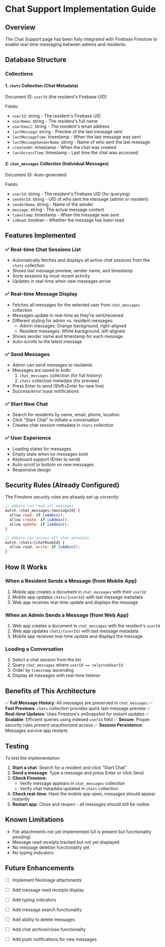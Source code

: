 # Chat Support Implementation Guide

## Overview
The Chat Support page has been fully integrated with Firebase Firestore to enable real-time messaging between admins and residents.

## Database Structure

### Collections

#### 1. `chats` Collection (Chat Metadata)
Document ID: `userId` (the resident's Firebase UID)

Fields:
- `userId`: string - The resident's Firebase UID
- `userName`: string - The resident's full name
- `userEmail`: string - The resident's email address
- `lastMessage`: string - Preview of the last message sent
- `lastMessageTime`: timestamp - When the last message was sent
- `lastMessageSenderName`: string - Name of who sent the last message
- `createdAt`: timestamp - When the chat was created
- `lastAccessTime`: timestamp - Last time the chat was accessed

#### 2. `chat_messages` Collection (Individual Messages)
Document ID: Auto-generated

Fields:
- `userId`: string - The resident's Firebase UID (for querying)
- `senderId`: string - UID of who sent the message (admin or resident)
- `senderName`: string - Name of the sender
- `message`: string - The actual message content
- `timestamp`: timestamp - When the message was sent
- `isRead`: boolean - Whether the message has been read

## Features Implemented

### ✅ Real-time Chat Sessions List
- Automatically fetches and displays all active chat sessions from the `chats` collection
- Shows last message preview, sender name, and timestamp
- Sorts sessions by most recent activity
- Updates in real-time when new messages arrive

### ✅ Real-time Message Display
- Fetches all messages for the selected user from `chat_messages` collection
- Messages update in real-time as they're sent/received
- Different styling for admin vs. resident messages:
  - Admin messages: Orange background, right-aligned
  - Resident messages: White background, left-aligned
- Shows sender name and timestamp for each message
- Auto-scrolls to the latest message

### ✅ Send Messages
- Admin can send messages to residents
- Messages are saved to both:
  1. `chat_messages` collection (for full history)
  2. `chats` collection metadata (for preview)
- Press Enter to send (Shift+Enter for new line)
- Success/error toast notifications

### ✅ Start New Chat
- Search for residents by name, email, phone, location
- Click "Start Chat" to initiate a conversation
- Creates chat session metadata in `chats` collection

### ✅ User Experience
- Loading states for messages
- Empty state when no messages exist
- Keyboard support (Enter to send)
- Auto-scroll to bottom on new messages
- Responsive design

## Security Rules (Already Configured)

The Firestore security rules are already set up correctly:

```javascript
// Admins can read all messages
match /chat_messages/{messageId} {
  allow read: if isAdmin();
  allow create: if isAdmin();
  allow update: if isAdmin();
}

// Admins can access all chat metadata
match /chats/{chatRoomId} {
  allow read, write: if isAdmin();
}
```

## How It Works

### When a Resident Sends a Message (from Mobile App)
1. Mobile app creates a document in `chat_messages` with their `userId`
2. Mobile app updates `chats/{userId}` with last message metadata
3. Web app receives real-time update and displays the message

### When an Admin Sends a Message (from Web App)
1. Web app creates a document in `chat_messages` with the resident's `userId`
2. Web app updates `chats/{userId}` with last message metadata
3. Mobile app receives real-time update and displays the message

### Loading a Conversation
1. Select a chat session from the list
2. Query `chat_messages` where `userId == selectedUserId`
3. Order by `timestamp` ascending
4. Display all messages with real-time listener

## Benefits of This Architecture

✅ **Full Message History**: All messages are preserved in `chat_messages`
✅ **Fast Previews**: `chats` collection provides quick last-message preview
✅ **Real-time Updates**: Uses Firestore's onSnapshot for instant updates
✅ **Scalable**: Efficient queries using indexed `userId` field
✅ **Secure**: Proper security rules prevent unauthorized access
✅ **Session Persistence**: Messages survive app restarts

## Testing

To test the implementation:

1. **Start a chat**: Search for a resident and click "Start Chat"
2. **Send a message**: Type a message and press Enter or click Send
3. **Check Firestore**: 
   - Verify message appears in `chat_messages` collection
   - Verify chat metadata updated in `chats` collection
4. **Check real-time**: Have the mobile app open, messages should appear instantly
5. **Restart app**: Close and reopen - all messages should still be visible

## Known Limitations

- File attachments not yet implemented (UI is present but functionality pending)
- Message read receipts tracked but not yet displayed
- No message deletion functionality yet
- No typing indicators

## Future Enhancements

- [ ] Implement file/image attachments
- [ ] Add message read receipts display
- [ ] Add typing indicators
- [ ] Add message search functionality
- [ ] Add ability to delete messages
- [ ] Add chat archive/close functionality
- [ ] Add push notifications for new messages

